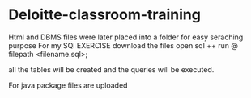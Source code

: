 # Deloitte-classroom-training
  Html and DBMS files were later placed into a folder for easy seraching purpose
  For my SQl EXERCISE
  download the files
  open sql ++
  run 
    @ filepath <filename.sql>;
   
  all the tables will be created and the queries will be executed.
  
 For java package files are uploaded
